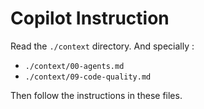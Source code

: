 # Copilot Instruction

Read the `./context` directory.
And specially :

- `./context/00-agents.md`
- `./context/09-code-quality.md`

Then follow the instructions in these files.
